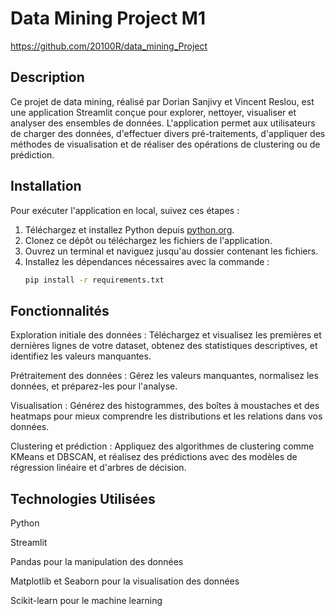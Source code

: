 # Data Mining Project M1
https://github.com/20100R/data_mining_Project


## Description
Ce projet de data mining, réalisé par Dorian Sanjivy et Vincent Reslou, est une application Streamlit conçue pour explorer, nettoyer, visualiser et analyser des ensembles de données. L'application permet aux utilisateurs de charger des données, d'effectuer divers pré-traitements, d'appliquer des méthodes de visualisation et de réaliser des opérations de clustering ou de prédiction.

## Installation
Pour exécuter l'application en local, suivez ces étapes :

1. Téléchargez et installez Python depuis [python.org](https://www.python.org/downloads/).
2. Clonez ce dépôt ou téléchargez les fichiers de l'application.
3. Ouvrez un terminal et naviguez jusqu'au dossier contenant les fichiers.
4. Installez les dépendances nécessaires avec la commande :
   ```bash
   pip install -r requirements.txt

## Fonctionnalités
Exploration initiale des données : Téléchargez et visualisez les premières et dernières lignes de votre dataset, obtenez des statistiques descriptives, et identifiez les valeurs manquantes.

Prétraitement des données : Gérez les valeurs manquantes, normalisez les données, et préparez-les pour l'analyse.

Visualisation : Générez des histogrammes, des boîtes à moustaches et des heatmaps pour mieux comprendre les distributions et les relations dans vos données.

Clustering et prédiction : Appliquez des algorithmes de clustering comme KMeans et DBSCAN, et réalisez des prédictions avec des modèles de régression linéaire et d'arbres de décision.

## Technologies Utilisées
Python

Streamlit

Pandas pour la manipulation des données

Matplotlib et Seaborn pour la visualisation des données

Scikit-learn pour le machine learning
